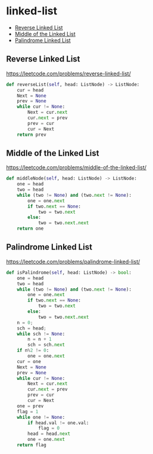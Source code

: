 # linked-list

+ [Reverse Linked List](#reverse-linked-list)
+ [Middle of the Linked List](#middle-of-the-Linked-List)
+ [Palindrome Linked List](#palindrome-linked-list)
## Reverse Linked List

https://leetcode.com/problems/reverse-linked-list/

```python
def reverseList(self, head: ListNode) -> ListNode:
    cur = head
    Next = None
    prev = None
    while cur != None:
        Next = cur.next
        cur.next = prev
        prev = cur
        cur = Next
    return prev  
```
## Middle of the Linked List

https://leetcode.com/problems/middle-of-the-linked-list/

```python
def middleNode(self, head: ListNode) -> ListNode:
    one = head
    two = head
    while (two != None) and (two.next != None):
        one = one.next
        if two.next == None:
            two = two.next
        else:
            two = two.next.next
    return one
```

## Palindrome Linked List

https://leetcode.com/problems/palindrome-linked-list/

```python
def isPalindrome(self, head: ListNode) -> bool:
    one = head
    two = head
    while (two != None) and (two.next != None):
        one = one.next
        if two.next == None:
            two = two.next
        else:
            two = two.next.next
    n = 0;
    sch = head;
    while sch != None:
        n = n + 1
        sch = sch.next
    if n%2 != 0:
        one = one.next
    cur = one
    Next = None
    prev = None
    while cur != None:
        Next = cur.next
        cur.next = prev
        prev = cur
        cur = Next
    one = prev
    flag = 1
    while one != None:
        if head.val != one.val:
            flag = 0
        head = head.next
        one = one.next
    return flag
```